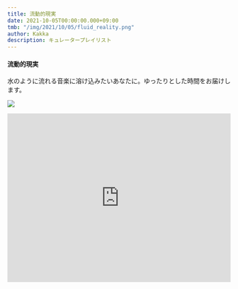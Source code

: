 ```yaml
---
title: 流動的現実
date: 2021-10-05T00:00:00.000+09:00
tmb: "/img/2021/10/05/fluid_reality.png"
author: Kakka
description: キュレータープレイリスト
---
```


#### 流動的現実

水のように流れる音楽に溶け込みたいあなたに。ゆったりとした時間をお届けします。

![](/img/2021/10/05/fluid_reality.png)

<iframe src="https://open.spotify.com/embed/playlist/03uIJHOeYTHCz7ZQ0ycLSX" width="100%" height="380" frameBorder="0" allowfullscreen="" allow="autoplay; clipboard-write; encrypted-media; fullscreen; picture-in-picture"></iframe>
